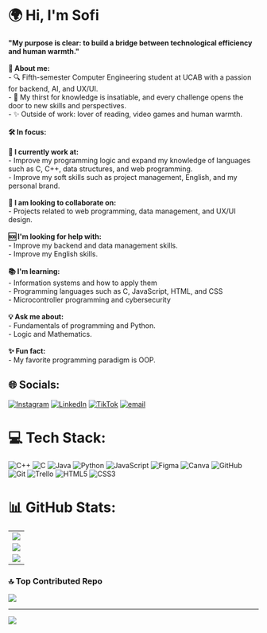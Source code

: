 # 🌍 Hi, I'm Sofi
**"My purpose is clear: to build a bridge between technological efficiency and human warmth."** <br><br> **📌 About me:** <br>- 🔍 Fifth-semester Computer Engineering student at UCAB with a passion for backend, AI, and UX/UI.<br>- 🧠 My thirst for knowledge is insatiable, and every challenge opens the door to new skills and perspectives.<br>- ✨ Outside of work: lover of reading, video games and human warmth.<br><br> **🛠️ In focus:** <br><br> **🔨 I currently work at:** <br>- Improve my programming logic and expand my knowledge of languages such as C, C++, data structures, and web programming.<br>- Improve my soft skills such as project management, English, and my personal brand.<br><br> **🤝 I am looking to collaborate on:** <br>- Projects related to web programming, data management, and UX/UI design.<br><br> **🆘 I'm looking for help with:** <br>- Improve my backend and data management skills.<br>- Improve my English skills.<br><br> **📚 I'm learning:** <br>- Information systems and how to apply them<br>- Programming languages such as C, JavaScript, HTML, and CSS<br>- Microcontroller programming and cybersecurity<br><br> **💡 Ask me about:** <br>- Fundamentals of programming and Python.<br>- Logic and Mathematics.<br><br> **✨ Fun fact:** <br>- My favorite programming paradigm is OOP.


## 🌐 Socials:
[![Instagram](https://img.shields.io/badge/Instagram-%23E4405F.svg?logo=Instagram&logoColor=white)](https://www.instagram.com/codewithsofii?igsh=YWtyOWU3cjR1MDBv) [![LinkedIn](https://img.shields.io/badge/LinkedIn-%230077B5.svg?logo=linkedin&logoColor=white)](https://www.linkedin.com/in/sofia-moreno-698303335?utm_source=share&utm_campaign=share_via&utm_content=profile&utm_medium=android_app) [![TikTok](https://img.shields.io/badge/TikTok-%23000000.svg?logo=TikTok&logoColor=white)](https://www.tiktok.com/@codewithsofii?_t=ZM-8yKYPpZgCw9&_r=1) [![email](https://img.shields.io/badge/Email-D14836?logo=gmail&logoColor=white)](mailto:sofiagmorenov@gmail.com)

# 💻 Tech Stack:
![C++](https://img.shields.io/badge/c++-%2300599C.svg?style=for-the-badge&logo=c%2B%2B&logoColor=white) ![C](https://img.shields.io/badge/c-%2300599C.svg?style=for-the-badge&logo=c&logoColor=white) ![Java](https://img.shields.io/badge/java-%23ED8B00.svg?style=for-the-badge&logo=openjdk&logoColor=white) ![Python](https://img.shields.io/badge/python-3670A0?style=for-the-badge&logo=python&logoColor=ffdd54) ![JavaScript](https://img.shields.io/badge/javascript-%23323330.svg?style=for-the-badge&logo=javascript&logoColor=%23F7DF1E) ![Figma](https://img.shields.io/badge/figma-%23F24E1E.svg?style=for-the-badge&logo=figma&logoColor=white) ![Canva](https://img.shields.io/badge/Canva-%2300C4CC.svg?style=for-the-badge&logo=Canva&logoColor=white) ![GitHub](https://img.shields.io/badge/github-%23121011.svg?style=for-the-badge&logo=github&logoColor=white) ![Git](https://img.shields.io/badge/git-%23F05033.svg?style=for-the-badge&logo=git&logoColor=white) ![Trello](https://img.shields.io/badge/Trello-%23026AA7.svg?style=for-the-badge&logo=Trello&logoColor=white) ![HTML5](https://img.shields.io/badge/html5-%23E34F26.svg?style=for-the-badge&logo=html5&logoColor=white) ![CSS3](https://img.shields.io/badge/css3-%231572B6.svg?style=for-the-badge&logo=css3&logoColor=white)

# 📊 GitHub Stats:
||
|---|
| ![](https://github-readme-stats.vercel.app/api?username=Sofi-Moreno&theme=dracula&hide_border=false&include_all_commits=true&count_private=true) |<br/>  
| ![](https://nirzak-streak-stats.vercel.app/?user=Sofi-Moreno&theme=dracula&hide_border=false) |<br/>
| ![](https://github-readme-stats.vercel.app/api/top-langs/?username=Sofi-Moreno&theme=dracula&hide_border=false&include_all_commits=true&count_private=true&layout=compact) |

### 🔝 Top Contributed Repo
![](https://github-contributor-stats.vercel.app/api?username=Sofi-Moreno&limit=5&theme=darcula&combine_all_yearly_contributions=true)

---
[![](https://visitcount.itsvg.in/api?id=Sofi-Moreno&icon=0&color=0)](https://visitcount.itsvg.in)

<!-- Proudly created with GPRM ( https://gprm.itsvg.in ) -->
